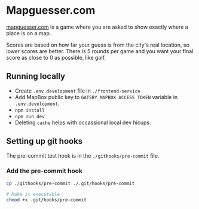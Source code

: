 # Mapguesser.com 

[mapguesser.com](https://www.mapguesser.com/) is a game where you are asked to show exactly where a place is on a map. 

Scores are based on how far your guess is from the city's real location, so lower scores are better. There is 5 rounds per game and you want your final score as close to 0 as possible, like golf.

## Running locally
- Create `.env.development` file in `./frontend-service`
- Add MapBox public key to `GATSBY_MAPBOX_ACCESS_TOKEN` variable in `.env.development`. 
- `npm install`
- `npm run dev`
- Deleting `cache` helps with occassional local dev hicups.

## Setting up git hooks 
The pre-commit test hook is in the `./githooks/pre-commit` file.

### Add the pre-commit hook
```bash
cp ./githooks/pre-commit ./.git/hooks/pre-commit

# Make it executable
chmod +x .git/hooks/pre-commit
```